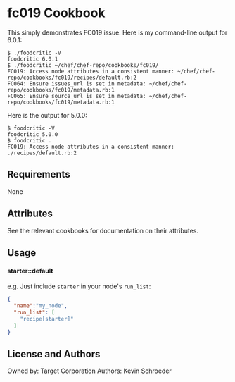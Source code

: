 fc019 Cookbook
=======================
This simply demonstrates FC019 issue. Here is my command-line output for 6.0.1:
```
$ ./foodcritic -V
foodcritic 6.0.1
$ ./foodcritic ~/chef/chef-repo/cookbooks/fc019/
FC019: Access node attributes in a consistent manner: ~/chef/chef-repo/cookbooks/fc019/recipes/default.rb:2
FC064: Ensure issues_url is set in metadata: ~/chef/chef-repo/cookbooks/fc019/metadata.rb:1
FC065: Ensure source_url is set in metadata: ~/chef/chef-repo/cookbooks/fc019/metadata.rb:1
```

Here is the output for 5.0.0:
```
$ foodcritic -V
foodcritic 5.0.0
$ foodcritic .
FC019: Access node attributes in a consistent manner: ./recipes/default.rb:2
```

Requirements
------------
None

Attributes
----------

See the relevant cookbooks for documentation on their attributes.

Usage
-----
#### starter::default

e.g.
Just include `starter` in your node's `run_list`:

```json
{
  "name":"my_node",
  "run_list": [
    "recipe[starter]"
  ]
}
```

License and Authors
-------------------
Owned by: Target Corporation
Authors: Kevin Schroeder
